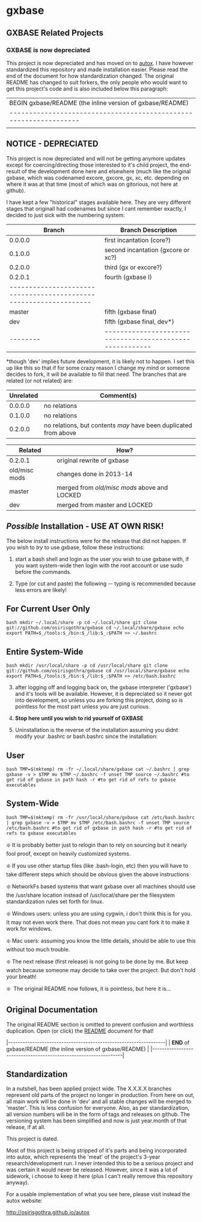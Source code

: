 <h1>gxbase</h1>
<h2>GXBASE Related Projects</h2>
<h3>GXBASE is now depreciated</h3>

This project is now depreciated and has moved on to [autox](http://osirisgothra.github.io/autox). I have however
standardized this repository and made installation easier. Please read the end
of the document for how standardization changed. The original README has changed
to suit forkers, the only people who would want to get this project's code
and is also included below this paragraph:

| |
|-----------------------------------------------------------------|
| BEGIN gxbase/README (the inline version of gxbase/README) |
|-----------------------------------------------------------------|
| |	

NOTICE - DEPRECIATED
--------------------

This project is now depreciated and will not be getting
anymore updates except for coercing/directing those interested
to it's child project, the end-result of the development done 
here and elsewhere (much like the original gxbase, which was
codenamed excore, gxcore, gx, xc, etc. depending on where it
was at that time (most of which was on gitorious, not here at
github).

I have kept a few "historical" stages available here. They are
very different stages that originall had codenames but since I
cant remember exactly, I decided to just sick with the numbering
system:

| Branch | Branch Description
|--------|--------------------------------------------------------|
|0.0.0.0 | first incantation (core?)                              |
|0.1.0.0 | second incantation (gxcore or xc?)                     |
|0.2.0.0 | third (gx or excore?)                                  |
|0.2.0.1 | fourth (gxbase I)                                      |
|-----------------------------------------------------------------|
|master  | fifth (gxbase final)                                   |
|dev     | fifth (gxbase final, dev*)                             |
|--------|--------------------------------------------------------|
*though 'dev' implies future development, it is likely not to happen. I set this up like this so that if for some
crazy reason I change my mind or someone decides to fork, it will be available to fill that need. The branches that
are related (or not related) are:


Unrelated | Comment(s)
----------|-----------------------------------------------------------------------------------------
0.0.0.0   | no relations
0.1.0.0   | no relations
0.2.0.0   | no relations, but contents *may* have been duplicated from above


Related      | How?
-------------|--------------------------------------------------------------------------------------------------------------
0.2.0.1      |original rewrite of gxbase
old/misc mods|changes done in 2013-14
master       |merged from *old/misc mods* above and LOCKED
dev          |merged from master and LOCKED


*Possible* Installation - USE AT OWN RISK!
----------------------------------------------------------------------------------------------------------------------------

The below install instructions were for the release that did not happen. If you wish to *try* to use gxbase, follow
these instructions:

1) start a bash shell and login as the user you wish to use gxbase with, if you want system-wide then
   login with the root account or use sudo before the commands.

2) Type (or cut and paste) the following -- typing is recommended because less errors are likely!


For Current User Only
---------------------
``bash
mkdir ~/.local/share -p
cd ~/.local/share
git clone git://github.com/osirisgothra/gxbase
cd ~/.local/share/gxbase
echo export PATH=$_/tools:$_/bin:$_/lib:$_:$PATH >> ~/.bashrc
``

Entire System-Wide
------------------
``bash
mkdir /usr/local/share -p
cd /usr/local/share
git clone git://github.com/osirisgothra/gxbase
cd /usr/local/share/gxbase
echo export PATH=$_/tools:$_/bin:$_/lib:$_:$PATH >> /etc/bash.bashrc
``

3) after logging off and logging back on, the gxbase interpreter ('gxbase') and it's tools
will be available. However, it is depreciated so it never got into development, so unless
you are forking this project, doing so is pointless for the most part unless you are
just curious.

4) **Stop here until you wish to rid yourself of GXBASE**

5) Uninstallation is the reverse of the installation
   assuming you didnt modify your .bashrc or bash.bashrc since
   the installation:

User
----
``bash
TMP=$(mktemp)
rm -fr ~/.local/share/gxbase
cat ~/.bashrc | grep gxbase -v > $TMP
mv $TMP ~/.bashrc -f
unset TMP
source ~/.bashrc #to get rid of gxbase in path
hash -r #to get rid of refs to gxbase executables
``

System-Wide
-----------
``bash
TMP=$(mktemp)
rm -fr /usr/local/share/gxbase
cat /etc/bash.bashrc | grep gxbase -v > $TMP
mv $TMP /etc/bash.bashrc -f
unset TMP
source /etc/bash.bashrc #to get rid of gxbase in path
hash -r #to get rid of refs to gxbase executables
``

:sparkle:&nbsp;It is probably better just to relogin than to rely on sourcing but
it nearly fool proof, except on heavily customized systems.

:sparkle:&nbsp;If you use other startup files (like .bash-login, etc) then you will
have to take different steps which should be obvious given the above instructions

:sparkle:&nbsp;NetworkFs based systems that want gxbase over all machines should use
the /usr/share location instead of /usr/local/share per the filesystem standardization
rules set forth for linux.

:sparkle:&nbsp;Windows users: unless you are using cygwin, i don't think this is
for you. It may not even work there. That does not mean you cant fork it to make
it work for windows.

:sparkle:&nbsp;Mac users: assuming you know the little details, should be able to
use this without too much trouble.

:sparkle:&nbsp;The next release (first release) is not going to be done by me. But keep
watch because someone may decide to take over the project. But don't hold your breath!

:sparkle:&nbsp; The original README now follows, it is pointless, but here it is...


Original Documentation
----------------------------------------------------------------------
The original README section is omitted to prevent confusion and worthless
duplication. Open (or click) the [README](http://github.com/osirisgothra/gxbase/blob/master/README) document for that!

|-----------------------------------------------------------------|
| **END** of gxbase/README (the inline version of gxbase/README) |
|-----------------------------------------------------------------|


Standardization
---------------

In a nutshell, has been applied project wide. The X.X.X.X branches represent old parts of the project
no longer in production. From here on out, all main work will be done in 'dev' and all stable changes will be 
merged to 'master'. This is less confusion for everyone. Also, as per standardization, all version numbers will be in
the form of tags and releases on github. The versioning system has been simplified and now is just year.month of that
release, if at all.

This project is dated.

Most of this project is being stripped of it's parts and being incorporated into autox, which represents the 'meat'
of the project's 3-year research/development run. I never intended this to be a serious project and was certain
it would never be released. However, since it was a lot of sidework, i choose to keep it here (plus I can't really
remove this repository anyway).

For a usable implementation of what you see here, please visit instead the autox website:

http://osirisgothra.github.io/autox


